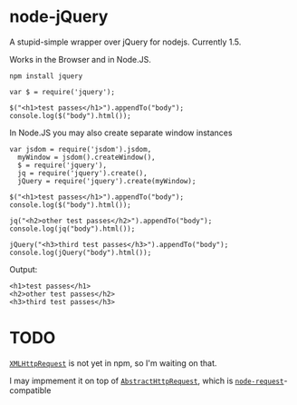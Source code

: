 node-jQuery
====

A stupid-simple wrapper over jQuery for nodejs. Currently 1.5.

Works in the Browser and in Node.JS.


    npm install jquery

    var $ = require('jquery');

    $("<h1>test passes</h1>").appendTo("body");
    console.log($("body").html());


In Node.JS you may also create separate window instances

    var jsdom = require('jsdom').jsdom,
      myWindow = jsdom().createWindow(),
      $ = require('jquery'),
      jq = require('jquery').create(),
      jQuery = require('jquery').create(myWindow);

    $("<h1>test passes</h1>").appendTo("body");
    console.log($("body").html());

    jq("<h2>other test passes</h2>").appendTo("body");
    console.log(jq("body").html());

    jQuery("<h3>third test passes</h3>").appendTo("body");
    console.log(jQuery("body").html());

Output:

    <h1>test passes</h1>
    <h2>other test passes</h2>
    <h3>third test passes</h3>


TODO
====

[`XMLHttpRequest`](https://github.com/driverdan/node-XMLHttpRequest) is not yet in npm, so I'm waiting on that.

I may impmement it on top of [`AbstractHttpRequest`](https://github.com/coolaj86/abstract-http-request), which is [`node-request`](http://github.com/mikeal/node-utils/tree/master/request/)-compatible
